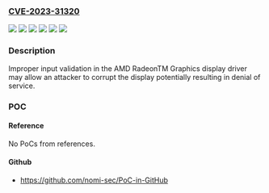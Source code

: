 ### [CVE-2023-31320](https://cve.mitre.org/cgi-bin/cvename.cgi?name=CVE-2023-31320)
![](https://img.shields.io/static/v1?label=Product&message=Radeon%E2%84%A2%20PRO%20W5000%2FW6000%2FW7000%20Series%20Graphics%20Cards&color=blue)
![](https://img.shields.io/static/v1?label=Product&message=Radeon%E2%84%A2%20PRO%20WX%20Vega%20Series%20Graphics%20Cards&color=blue)
![](https://img.shields.io/static/v1?label=Product&message=Radeon%E2%84%A2%20RX%205000%2F6000%2F7000%20Series%20Graphics%20Cards%20&color=blue)
![](https://img.shields.io/static/v1?label=Product&message=Radeon%E2%84%A2%20RX%20Vega%20Series%20Graphics%20Cards&color=blue)
![](https://img.shields.io/static/v1?label=Version&message=%3D%20various%20%20&color=brighgreen)
![](https://img.shields.io/static/v1?label=Vulnerability&message=n%2Fa&color=brighgreen)

### Description

Improper input validation in the AMD RadeonTM Graphics display driver may allow an attacker to corrupt the display potentially resulting in denial of service.

### POC

#### Reference
No PoCs from references.

#### Github
- https://github.com/nomi-sec/PoC-in-GitHub

